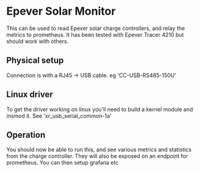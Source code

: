 # Epever Solar Monitor

This can be used to read Epever solar charge controllers, and relay the metrics to prometheus.
It has been tested with Epever Tracer 4210 but should work with others.

## Physical setup

Connection is with a RJ45 -> USB cable. eg 'CC-USB-RS485-150U'

## Linux driver

To get the driver working on linux you'll need to build a kernel module and insmod it.
See 'xr_usb_serial_common-1a'

## Operation

You should now be able to run this, and see various metrics and statistics from the charge controller.
They will also be exposed on an endpoint for prometheus. You can then setup grafana etc
